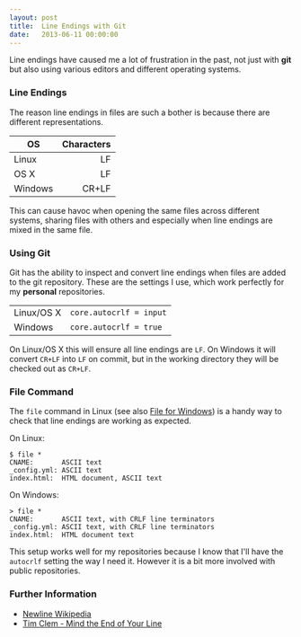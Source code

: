 ```yaml
---
layout: post
title:  Line Endings with Git
date:   2013-06-11 00:00:00
---
```


Line endings have caused me a lot of frustration in the past, not just with
**git** but also using various editors and different operating systems.

### Line Endings

The reason line endings in files are such a bother is because there are
different representations.

| OS      | Characters |
| ------- | ----------:|
| Linux   | LF         |
| OS X    | LF         |
| Windows | CR+LF      |

This can cause havoc when opening the same files across different systems,
sharing files with others and especially when line endings are mixed in 
the same file.

### Using Git

Git has the ability to inspect and convert line endings when files are 
added to the git repository. These are the settings I use, which work
perfectly for my **personal** repositories.

|             |                         |
| ----------- | ----------------------- |
| Linux/OS X  | `core.autocrlf = input` |
| Windows     | `core.autocrlf = true`  |

On Linux/OS X this will ensure all line endings are `LF`. On Windows
it will convert `CR+LF` into `LF` on commit, but in the working
directory they will be checked out as `CR+LF`.

### File Command

The `file` command in Linux (see also [File for Windows][3]) is a handy
way to check that line endings are working as expected.

On Linux:

    $ file *
    CNAME:       ASCII text
    _config.yml: ASCII text
    index.html:  HTML document, ASCII text

On Windows:

    > file *
    CNAME:       ASCII text, with CRLF line terminators
    _config.yml: ASCII text, with CRLF line terminators
    index.html:  HTML document text

This setup works well for my repositories because I know that I'll have the
`autocrlf` setting the way I need it. However it is a bit more involved with
public repositories.


### Further Information

* [Newline Wikipedia][1]
* [Tim Clem - Mind the End of Your Line][2]

[1]: http://en.wikipedia.org/wiki/Newline
[2]: http://timclem.wordpress.com/2012/03/01/mind-the-end-of-your-line/
[3]: http://gnuwin32.sourceforge.net/packages/file.htm

